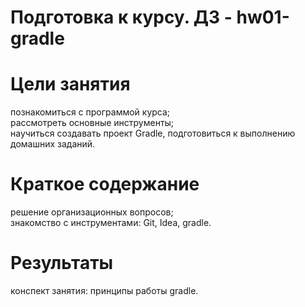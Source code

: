 # Подготовка к курсу. ДЗ - hw01-gradle

# Цели занятия
познакомиться с программой курса;<br/>
рассмотреть основные инструменты;<br/>
научиться создавать проект Gradle, подготовиться к выполнению домашних заданий.

# Краткое содержание
решение организационных вопросов;<br/>
знакомство с инструментами: Git, Idea, gradle.

# Результаты
конспект занятия: принципы работы gradle.
